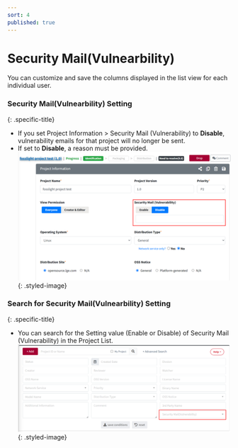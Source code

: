 ```yaml
---
sort: 4
published: true
---
```


# Security Mail(Vulnearbility)
<div class="note">
You can customize and save the columns displayed in the list view for each individual user.
</div>

### Security Mail(Vulnearbility) Setting
{: .specific-title}
- If you set Project Information > Security Mail (Vulnerability) to **Disable**, vulnerability emails for that project will no longer be sent.  
- If set to **Disable**, a reason must be provided.  
![vul_mail_setting](../images/vulnerability/vul_mail_setting.png){: .styled-image} 

### Search for Security Mail(Vulnearbility) Setting
{: .specific-title}
 - You can search for the Setting value (Enable or Disable) of Security Mail (Vulnerability) in the Project List.  
![vul_mail_search](../images/vulnerability/vul_mail_search.png){: .styled-image} 

